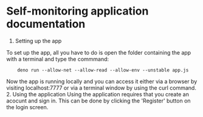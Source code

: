 # Self-monitoring application documentation
1. Setting up the app

To set up the app, all you have to do is open the folder containing the app with a terminal and type the commmand:

        deno run --allow-net --allow-read --allow-env --unstable app.js

Now the app is running locally and you can access it either via a browser by visiting localhost:7777 or via a terminal window by using the curl command. 
2. Using the application
Using the application requires that you create an acocunt and sign in. This can be done by clicking the 'Register' button on the login screen. 

 
